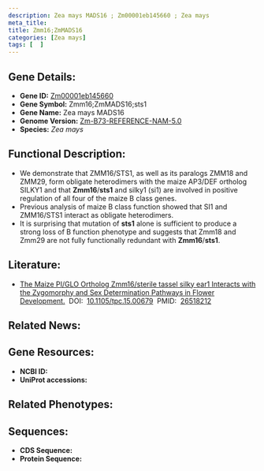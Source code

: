 ```yaml
---
description: Zea mays MADS16 ; Zm00001eb145660 ; Zea mays
meta_title:
title: Zmm16;ZmMADS16
categories: [Zea mays]
tags: [  ]
---
```


## Gene Details:
- **Gene ID:**	[Zm00001eb145660]()
- **Gene Symbol:** Zmm16;ZmMADS16;sts1
- **Gene Name:** Zea mays MADS16
- **Genome Version:** [Zm-B73-REFERENCE-NAM-5.0]()
- **Species:** *Zea mays*

## Functional Description:
   - We demonstrate that ZMM16/STS1, as well as its paralogs ZMM18 and ZMM29, form obligate heterodimers with the maize AP3/DEF ortholog SILKY1 and that **Zmm16**/**sts1** and silky1 (si1) are involved in positive regulation of all four of the maize B class genes.
   - Previous analysis of maize B class function showed that SI1 and ZMM16/STS1 interact as obligate heterodimers.
   - It is surprising that mutation of **sts1** alone is sufficient to produce a strong loss of B function phenotype and suggests that Zmm18 and Zmm29 are not fully functionally redundant with **Zmm16**/**sts1**.

## Literature:
   - [The Maize PI/GLO Ortholog Zmm16/sterile tassel silky ear1 Interacts with the Zygomorphy and Sex Determination Pathways in Flower Development.]( https://academic.oup.com/plcell/article/27/11/3081/6096682)&nbsp;&nbsp;DOI:&nbsp;&nbsp;[10.1105/tpc.15.00679](https://academic.oup.com/plcell/article/27/11/3081/6096682)&nbsp;&nbsp;PMID:&nbsp;&nbsp;[26518212](https://pubmed.ncbi.nlm.nih.gov/26518212/)

## Related News:

## Gene Resources:
- **NCBI ID:** [](https://www.ncbi.nlm.nih.gov/gene/?term=)
- **UniProt accessions:** [](https://www.uniprot.org/uniprotkb//entry)

## Related Phenotypes:


## Sequences:
- **CDS Sequence:**
- **Protein Sequence:**
